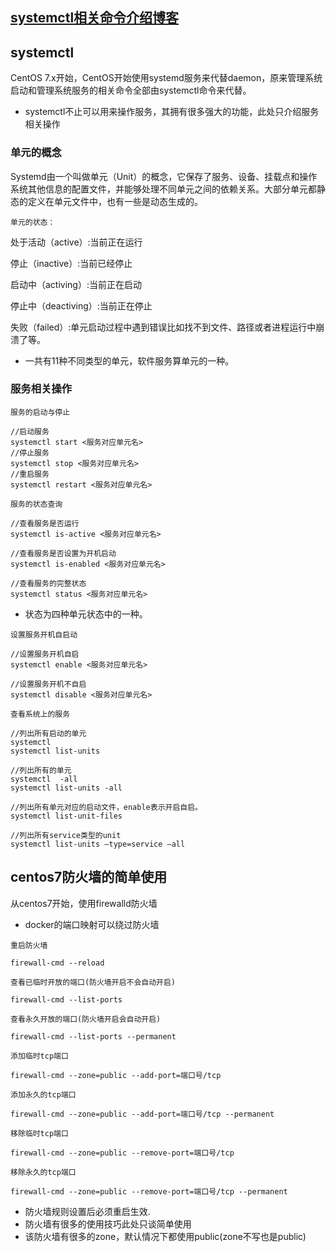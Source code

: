 ## [systemctl相关命令介绍博客](https://blog.csdn.net/u012486840/article/details/53161574)

## systemctl
CentOS 7.x开始，CentOS开始使用systemd服务来代替daemon，原来管理系统启动和管理系统服务的相关命令全部由systemctl命令来代替。

* systemctl不止可以用来操作服务，其拥有很多强大的功能，此处只介绍服务相关操作

### 单元的概念
Systemd由一个叫做单元（Unit）的概念，它保存了服务、设备、挂载点和操作系统其他信息的配置文件，并能够处理不同单元之间的依赖关系。大部分单元都静态的定义在单元文件中，也有一些是动态生成的。

`单元的状态：`

处于活动（active）:当前正在运行

停止（inactive）:当前已经停止

启动中（activing）:当前正在启动

停止中（deactiving）:当前正在停止

失败（failed）:单元启动过程中遇到错误比如找不到文件、路径或者进程运行中崩溃了等。

* 一共有11种不同类型的单元，软件服务算单元的一种。


### 服务相关操作
`服务的启动与停止`

    //启动服务
    systemctl start <服务对应单元名>
    //停止服务
    systemctl stop <服务对应单元名>	
    //重启服务
    systemctl restart <服务对应单元名>
    
`服务的状态查询`

    //查看服务是否运行
    systemctl is-active <服务对应单元名>	

    //查看服务是否设置为开机启动
    systemctl is-enabled <服务对应单元名>
    
    //查看服务的完整状态
    systemctl status <服务对应单元名>
    
* 状态为四种单元状态中的一种。


`设置服务开机自启动`

    //设置服务开机自启
    systemctl enable <服务对应单元名>
    
    //设置服务开机不自启
    systemctl disable <服务对应单元名>
    
`查看系统上的服务`

    //列出所有启动的单元
    systemctl  
    systemctl list-units
    
    //列出所有的单元
    systemctl  -all
    systemctl list-units -all
    
    //列出所有单元对应的启动文件，enable表示开启自启。
    systemctl list-unit-files
    
    //列出所有service类型的unit
    systemctl list-units –type=service –all
    
    
## centos7防火墙的简单使用
从centos7开始，使用firewalld防火墙

* docker的端口映射可以绕过防火墙

`重启防火墙`

    firewall-cmd --reload


`查看已临时开放的端口(防火墙开启不会自动开启)`

    firewall-cmd --list-ports
    
`查看永久开放的端口(防火墙开启会自动开启)`

    firewall-cmd --list-ports --permanent
    
`添加临时tcp端口`

    firewall-cmd --zone=public --add-port=端口号/tcp
    
`添加永久的tcp端口`    

    firewall-cmd --zone=public --add-port=端口号/tcp --permanent
    
`移除临时tcp端口`
    
    firewall-cmd --zone=public --remove-port=端口号/tcp
    
`移除永久的tcp端口`

    firewall-cmd --zone=public --remove-port=端口号/tcp --permanent
    
* 防火墙规则设置后必须重启生效.
* 防火墙有很多的使用技巧此处只谈简单使用
* 该防火墙有很多的zone，默认情况下都使用public(zone不写也是public)